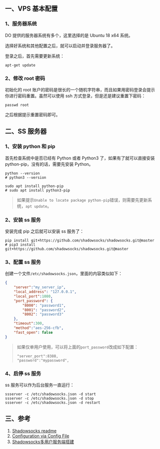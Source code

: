 ## 一、VPS 基本配置

### 1、服务器系统

DO 提供的服务器系统有多个，这里选择的是 Ubuntu 18 x64 系统。

选择好系统和其他配置之后，就可以启动并登录服务器了。

登录之后，首先需要更新系统：

```shell
apt-get update
```

### 2、修改 root 密码

初始化的 root 账户的密码是很长的一个随机字符串，而且如果用密码登录会提示你进行密码重置。虽然可以使用 ssh 方式登录，但是还是建议重置下密码：

```shell
passwd root
```

之后根据提示重置密码即可。

## 二、SS 服务器

### 1、安装 python 和 pip

首先检查系统中是否已经有 Python 或者 Python3 了，如果有了就可以直接安装 python-pip，没有的话，需要先安装 Python。

```shell
python --version
# python3 --version

sudo apt install python-pip
# sudo apt install python3-pip
```

> 如果提示`Unable to locate package python-pip`错误，则需要先更新系统，`apt update`。

### 2、安装 ss 服务

安装完成 pip 之后就可以安装 ss 服务了：

```shell
pip install git+https://github.com/shadowsocks/shadowsocks.git@master
# pip3 install git+https://github.com/shadowsocks/shadowsocks.git@master
```

### 3、配置 ss 服务

创建一个文件`/etc/shadowsocks.json`，里面的内容类似如下：

```json
{
    "server":"my_server_ip",
    "local_address": "127.0.0.1",
    "local_port":1080,
    "port_password": {
        "8000": "password1",
        "8001": "password2",
        "8002": "password3"
    },
    "timeout":300,
    "method":"aes-256-cfb",
    "fast_open": false
}
```

> 如果仅单用户使用，可以将上面的`port_password`改成如下配置：
> ```shell
> "server_port":8388,
> "password":"mypassword",
> ```

### 4、启停 ss 服务

ss 服务可以作为后台服务一直运行：

```shell
ssserver -c /etc/shadowsocks.json -d start
ssserver -c /etc/shadowsocks.json -d stop
ssserver -c /etc/shadowsocks.json -d restart
```

## 三、参考

1. [Shadowsocks readme](https://github.com/shadowsocks/shadowsocks/tree/master)
2. [Configuration via Config File](https://github.com/shadowsocks/shadowsocks/wiki/Configuration-via-Config-File)
3. [Shadowsocks多用户服务端搭建](https://go2think.com/ss-manyuser/)


